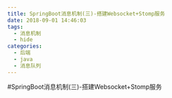 ```yaml
---
title: SpringBoot消息机制(三)-搭建Websocket+Stomp服务
date: 2018-09-01 14:46:03
tags:
  - 消息机制
  - hide
categories:
  - 后端
  - java
  - 消息队列
---
```

#SpringBoot消息机制(三)-搭建Websocket+Stomp服务